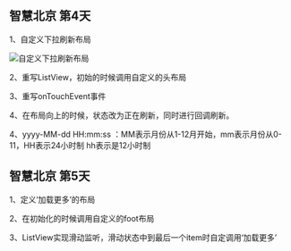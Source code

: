 ## 智慧北京  第4天 ##
1、自定义下拉刷新布局

![自定义下拉刷新布局](https://i.imgur.com/fDhfIEa.png)

2、重写ListView，初始的时候调用自定义的头布局

3、重写onTouchEvent事件

4、在布局向上的时候，状态改为正在刷新，同时进行回调刷新。

4、yyyy-MM-dd HH:mm:ss  ：MM表示月份从1-12月开始，mm表示月份从0-11，HH表示24小时制
   hh表示是12小时制

## 智慧北京  第5天 ##
1、定义‘加载更多’的布局

2、在初始化的时候调用自定义的foot布局

3、ListView实现滑动监听，滑动状态中到最后一个item时自定调用‘加载更多’